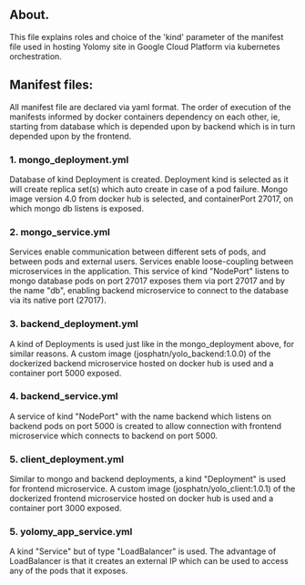 ## About.

This file explains roles and choice of the 'kind' parameter of the manifest file used in hosting Yolomy site in Google Cloud Platform via kubernetes orchestration.

## Manifest files:

All manifest file are declared via yaml format. The order of execution of the manifests informed by docker containers dependency on each other, ie, starting from database which is depended upon by backend which is in turn depended upon by the frontend.

### 1. mongo_deployment.yml
Database of kind Deployment is created. Deployment kind is selected as it will create replica set(s) which auto create in case of a  pod failure.
Mongo image version 4.0 from docker hub is selected, and containerPort 27017, on which mongo db listens is exposed. 

### 2. mongo_service.yml
Services enable communication between different sets of pods, and between pods and external users. Services enable loose-coupling between microservices in the application. 
This service of kind "NodePort" listens to mongo database pods on port 27017 exposes them via port 27017 and by the name "db", enabling backend microservice to connect to the database via its native port (27017).

### 3. backend_deployment.yml
A kind of Deployments is used just like in the mongo_deployment above, for similar reasons. 
A custom image (josphatn/yolo_backend:1.0.0) of the dockerized backend microservice hosted on docker hub is used and a container port 5000 exposed.

### 4. backend_service.yml
A service of kind "NodePort" with the name backend which listens on backend pods on port 5000 is created to allow connection with frontend microservice which connects to backend on port 5000.

### 5. client_deployment.yml
Similar to mongo and backend deployments, a kind "Deployment" is used for frontend microservice.
A custom image (josphatn/yolo_client:1.0.1) of the dockerized frontend microservice hosted on docker hub is used and a container port 3000 exposed.

### 5. yolomy_app_service.yml
A kind "Service" but of type "LoadBalancer" is used. The advantage of LoadBalancer is that it creates an external IP which can be used to access any of the pods that it exposes.
